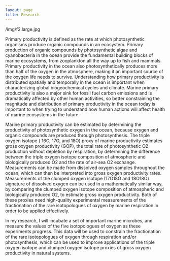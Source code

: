 ```yaml
---
layout: page
title: Research
---
```


/img/f2.large.jpg

Primary productivity is defined as the rate at which photosynthetic organisms produce organic compounds in an ecosystem. Primary production of organic compounds by photosynthetic algae and cyanobacteria in the ocean provide the fundamental building blocks of marine ecosystems, from zooplankton all the way up to fish and mammals. Primary productivity in the ocean also photosynthetically produces more than half of the oxygen in the atmosphere, making it an important source of the oxygen life needs to survive. Understanding how primary productivity is distributed spatially and temporally in the ocean is important when characterizing global biogeochemical cycles and climate. Marine primary productivity is also a major sink for fossil fuel carbon emissions and is dramatically affected by other human activities, so better constraining the magnitude and distribution of primary productivity in the ocean today is important to when trying to understand how human actions will affect health of marine ecosystems in the future.

Marine primary productivity can be estimated by determining the productivity of photosynthetic oxygen in the ocean, because oxygen and organic compounds are produced through photosynthesis. The triple oxygen isotope ( 16O, 17O, and 18O) proxy of marine productivity estimates gross oxygen productivity (GOP), the total rate of photosynthetic O2 production without depletion by respiration, by determining the difference between the triple oxygen isotope composition of atmospheric and biologically produced O2 and the rate of air-sea O2 exchange. Measurements can be made from dissolved oxygen samples throughout the ocean, which can then be interpreted into gross oxygen productivity rates. Measurements of the clumped oxygen isotope (17O18O and 18O18O) signature of dissolved oxygen can be used in a mathematically similar way, by comparing the clumped oxygen isotope composition of atmospheric and biologically produced O2, to estimate gross oxygen productivity. Both of these proxies need high-quality experimental measurements of the fractionation of the rare isotopologues of oxygen by marine respiration in order to be applied effectively.

In my research, I will incubate a set of important marine microbes, and measure the values of the five isotopologues of oxygen as these experiments progress. This data will be used to constrain the fractionation of the rare isotopologues of oxygen through respiration and/or photosynthesis, which can be used to improve applications of the triple oxygen isotope and clumped oxygen isotope proxies of gross oxygen productivity in natural systems.
